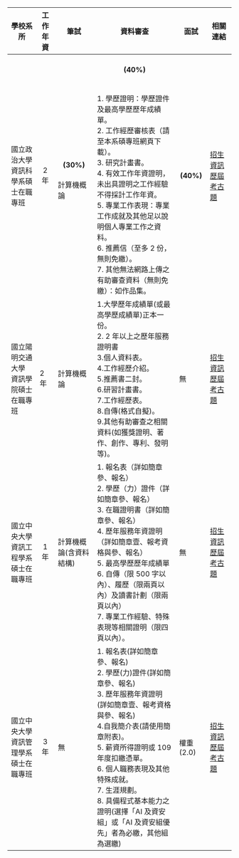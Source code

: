 | 學校系所 | 工作年資 | 筆試 | 資料審查 | 面試 | 相關連結 |
| --- | --- | --- | --- | --- | --- |
| 國立政治大學<br>資訊科學系碩士在職專班 | <p style="text-align:center">2 年</p> | <h4 style="text-align:center">(30%)</h4> 計算機概論 | <h4 style="text-align:center">(40%)</h4><br>1. 學歷證明：學歷證件及最高學歷歷年成績單。<br>2. 工作經歷審核表（請至本系碩專班網頁下載）。<br>3. 研究計畫書。<br>4. 有效工作年資證明，未出具證明之工作經驗不得採計工作年資。<br>5. 專業工作表現：專業工作成就及其他足以說明個人專業工作之資料。<br>6. 推薦信（至多 2 份，無則免繳）。<br>7. 其他無法網路上傳之有助審查資料（無則免繳）：如作品集。 | <div style="text-align:center"><h4 >(40%)</h4></div> | [招生資訊](https://www.cs.nccu.edu.tw/web/enrollment/enrollment.jsp?dm_no=DM1555054693539) <br> [歷屆考古題](https://master.get.com.tw/exam/List.aspx?iPageNo=2&sFilter=%E8%B3%87%E8%A8%8A%E7%A7%91%E5%AD%B8%E7%B3%BB%E7%A2%A9%E5%A3%AB&sSchool=%E5%9C%8B%E7%AB%8B%E6%94%BF%E6%B2%BB%E5%A4%A7%E5%AD%B8&sSearchView=vSearch1) |
| 國立陽明交通大學<br>資訊學院碩士在職專班 | 2 年 | 計算機概論 | 1.大學歷年成績單(或最高學歷成績單)正本一份。<br>2. 2 年以上之歷年服務證明書<br />3.個人資料表。<br>4.工作經歷介紹。<br>5.推薦書二封。<br>6.研習計畫書。<br>7.工作經歷表。<br>8.自傳(格式自擬)。<br>9.其他有助審查之相關資料(如獲獎證明、著作、創作、專利、發明等)。 | 無 | [招生資訊](https://www.iim.nycu.edu.tw/programs/em/news)<br>[歷屆考古題](https://master.get.com.tw/exam/List.aspx?iPageNo=2&sFilter=%E8%B3%87%E8%A8%8A%E5%AD%B8%E9%99%A2%E7%A2%A9%E5%A3%AB%E5%9C%A8%E8%81%B7%E5%B0%88%E7%8F%AD&sSchool=%E5%9C%8B%E7%AB%8B%E4%BA%A4%E9%80%9A%E5%A4%A7%E5%AD%B8&sSearchView=vSearch1) |
| 國立中央大學<br>資訊工程學系碩士在職專班 | <p style="text-align:center">1 年</p> | 計算機概論(含資料結構) | 1. 報名表（詳如簡章參、報名）<br>2. 學歷（力）證件（詳如簡章參、報名）<br>3. 在職證明書（詳如簡章參、報名）<br>4. 歷年服務年資證明（詳如簡章壹、報考資格與參、報名）<br>5. 最高學歷歷年成績單 <br> 6. 自傳（限 500 字以內）、履歷（限兩頁以內）及讀書計劃（限兩頁以內）<br>7. 專業工作經驗、特殊表現等相關證明（限四頁以內）。 | 無 | [招生資訊](https://www.csie.ncu.edu.tw/admission/emis) [歷屆考古題](https://master.get.com.tw/exam/List.aspx?iPageNo=2&sFilter=%E8%B3%87%E8%A8%8A%E5%B7%A5%E7%A8%8B&sSchool=%E5%9C%8B%E7%AB%8B%E4%B8%AD%E5%A4%AE%E5%A4%A7%E5%AD%B8&sSearchView=vSearch1) |
| 國立中央大學<br>資訊管理學系碩士在職專班 | <p style="text-align:center">3 年</p> | 無 | 1. 報名表(詳如簡章參、報名)<br>2. 學歷(力)證件(詳如簡章參、報名)<br>3. 歷年服務年資證明(詳如簡章壹、報考資格與參、報名)<br>4.自我簡介表(請使用簡章附表)。<br>5. 薪資所得證明或 109 年度扣繳憑單。<br>6. 個人職務表現及其他特殊成就。<br>7. 生涯規劃。<br>8. 具備程式基本能力之證明(選擇「AI 及資安組」或「AI 及資安組優先」者為必繳，其他組為選繳) | 權重(2.0) | [招生資訊](https://www.mgt.ncu.edu.tw/zh-TW/article/%E8%B3%87%E8%A8%8A%E7%AE%A1%E7%90%86%E5%AD%B8%E7%B3%BB%E7%A2%A9%E5%A3%AB%E5%9C%A8%E8%81%B7%E5%B0%88%E7%8F%AD) <br>[歷屆考古題](https://master.get.com.tw/exam/List.aspx?iPageNo=2&sFilter=%E8%B3%87%E8%A8%8A%E7%AE%A1%E7%90%86&sSchool=%E5%9C%8B%E7%AB%8B%E4%B8%AD%E5%A4%AE%E5%A4%A7%E5%AD%B8&sSearchView=vSearch1) |
